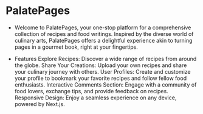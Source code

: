 # PalatePages

- Welcome to PalatePages, your one-stop platform for a comprehensive collection of recipes and food writings. Inspired by the diverse world of culinary arts, PalatePages offers a delightful experience akin to turning pages in a gourmet book, right at your fingertips.

- Features
Explore Recipes: Discover a wide range of recipes from around the globe.
Share Your Creations: Upload your own recipes and share your culinary journey with others.
User Profiles: Create and customize your profile to bookmark your favorite recipes and follow fellow food enthusiasts.
Interactive Comments Section: Engage with a community of food lovers, exchange tips, and provide feedback on recipes.
Responsive Design: Enjoy a seamless experience on any device, powered by Next.js.

